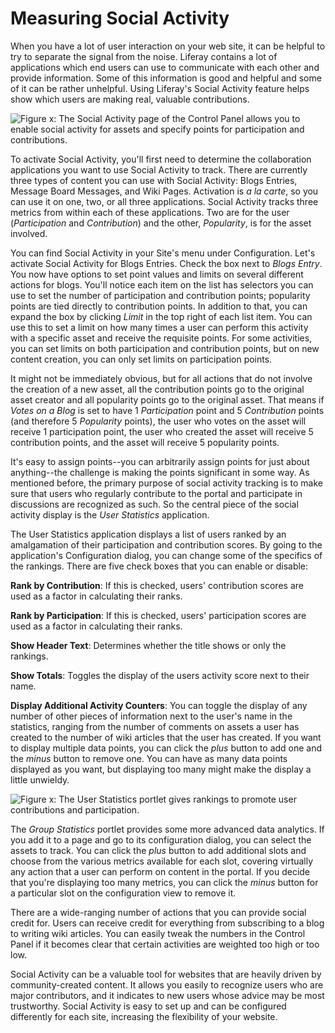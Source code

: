 # Measuring Social Activity [](id=measuring-social-activity)

When you have a lot of user interaction on your web site, it can be helpful to
try to separate the signal from the noise. Liferay contains a lot of
applications which end users can use to communicate with each other and provide
information. Some of this information is good and helpful and some of it can be
rather unhelpful. Using Liferay's Social Activity feature helps show which
users are making real, valuable contributions.

![Figure x: The Social Activity page of the Control Panel allows you to enable social activity for assets and specify points for participation and contributions.](../../images/social-activity.png)

To activate Social Activity, you'll first need to determine the collaboration
applications you want to use Social Activity to track. There are currently three
types of content you can use with Social Activity: Blogs Entries, Message Board
Messages, and Wiki Pages. Activation is *a la carte*, so you can use it on one,
two, or all three applications. Social Activity tracks three metrics from within
each of these applications. Two are for the user (*Participation* and
*Contribution*) and the other, *Popularity*, is for the asset involved.

You can find Social Activity in your Site's menu under Configuration. Let's
activate Social Activity for Blogs Entries. Check the box next to *Blogs Entry*.
You now have options to set point values and limits on several different actions
for blogs. You'll notice each item on the list has selectors you can use to set
the number of participation and contribution points; popularity points are tied
directly to contribution points. In addition to that, you can expand the box by
clicking *Limit* in the top right of each list item. You can use this to set a
limit on how many times a user can perform this activity with a specific asset
and receive the requisite points. For some activities, you can set limits on
both participation and contribution points, but on new content creation, you can
only set limits on participation points.

It might not be immediately obvious, but for all actions that do not involve the
creation of a new asset, all the contribution points go to the original asset
creator and all popularity points go to the original asset. That means if *Votes
on a Blog* is set to have 1 *Participation* point and 5 *Contribution* points
(and therefore 5 *Popularity* points), the user who votes on the asset will
receive 1 participation point, the user who created the asset will receive 5
contribution points, and the asset will receive 5 popularity points. 

It's easy to assign points--you can arbitrarily assign points for just about
anything--the challenge is making the points significant in some way. As
mentioned before, the primary purpose of social activity tracking is to make
sure that users who regularly contribute to the portal and participate in
discussions are recognized as such. So the central piece of the social activity
display is the *User Statistics* application.

The User Statistics application displays a list of users ranked by an amalgamation
of their participation and contribution scores. By going to the application's
Configuration dialog, you can change some of the specifics of the rankings. There
are five check boxes that you can enable or disable:

**Rank by Contribution**: If this is checked, users' contribution scores are
used as a factor in calculating their ranks.

**Rank by Participation**: If this is checked, users' participation scores are
used as a factor in calculating their ranks.

**Show Header Text**: Determines whether the title shows or only the rankings.

**Show Totals**: Toggles the display of the users activity score next to their
name.

**Display Additional Activity Counters**: You can toggle the display of any
number of other pieces of information next to the user's name in the statistics,
ranging from the number of comments on assets a user has created to the number
of wiki articles that the user has created. If you want to display multiple data
points, you can click the *plus* button to add one and the *minus* button to
remove one. You can have as many data points displayed as you want, but
displaying too many might make the display a little unwieldy.

![Figure x: The User Statistics portlet gives rankings to promote user contributions and participation.](../../images/social-statistics.png)

The *Group Statistics* portlet provides some more advanced data analytics. If
you add it to a page and go to its configuration dialog, you can select the
assets to track. You can click the *plus* button to add additional slots and
choose from the various metrics available for each slot, covering virtually any
action that a user can perform on content in the portal. If you decide that
you're displaying too many metrics, you can click the *minus* button for a
particular slot on the configuration view to remove it.

There are a wide-ranging number of actions that you can provide social credit
for. Users can receive credit for everything from subscribing to a blog to
writing wiki articles. You can easily tweak the numbers in the Control Panel if
it becomes clear that certain activities are weighted too high or too low.

Social Activity can be a valuable tool for websites that are heavily driven by
community-created content. It allows you easily to recognize users who are major
contributors, and it indicates to new users whose advice may be most
trustworthy. Social Activity is easy to set up and can be configured differently
for each site, increasing the flexibility of your website.


